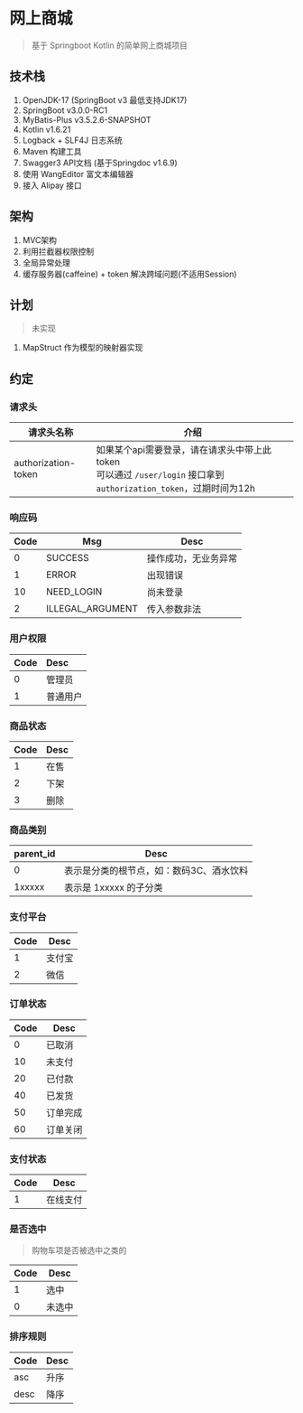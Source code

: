 # 网上商城

> 基于 Springboot Kotlin 的简单网上商城项目

## 技术栈

1. OpenJDK-17 (SpringBoot v3 最低支持JDK17)
2. SpringBoot v3.0.0-RC1
3. MyBatis-Plus v3.5.2.6-SNAPSHOT
4. Kotlin v1.6.21
5. Logback + SLF4J 日志系统
6. Maven 构建工具
7. Swagger3 API文档 (基于Springdoc v1.6.9)
8. 使用 WangEditor 富文本编辑器
9. 接入 Alipay 接口

## 架构

1. MVC架构
2. 利用拦截器权限控制
3. 全局异常处理
4. 缓存服务器(caffeine) + token 解决跨域问题(不适用Session)

## 计划

> 未实现

1. MapStruct 作为模型的映射器实现

## 约定

### 请求头

| 请求头名称          | 介绍                                                         |
| ------------------- | ------------------------------------------------------------ |
| authorization-token | 如果某个api需要登录，请在请求头中带上此token<br />可以通过 `/user/login` 接口拿到 `authorization_token`，过期时间为12h |

### 响应码

| Code | Msg              | Desc                 |
| ---- | ---------------- | -------------------- |
| 0    | SUCCESS          | 操作成功，无业务异常 |
| 1    | ERROR            | 出现错误             |
| 10   | NEED_LOGIN       | 尚未登录             |
| 2    | ILLEGAL_ARGUMENT | 传入参数非法         |

### 用户权限

| Code | Desc     |
| :--- | :------- |
| 0    | 管理员   |
| 1    | 普通用户 |

### 商品状态

| Code | Desc |
| :--- | :--- |
| 1    | 在售 |
| 2    | 下架 |
| 3    | 删除 |

### 商品类别

| parent_id | Desc                                     |
| --------- | ---------------------------------------- |
| 0         | 表示是分类的根节点，如：数码3C、酒水饮料 |
| 1xxxxx    | 表示是 1xxxxx 的子分类                   |

### 支付平台

| Code | Desc   |
| ---- | ------ |
| 1    | 支付宝 |
| 2    | 微信   |

### 订单状态

| Code | Desc     |
| ---- | -------- |
| 0    | 已取消   |
| 10   | 未支付   |
| 20   | 已付款   |
| 40   | 已发货   |
| 50   | 订单完成 |
| 60   | 订单关闭 |

### 支付状态

| Code | Desc     |
| ---- | -------- |
| 1    | 在线支付 |

### 是否选中

> 购物车项是否被选中之类的

| Code | Desc   |
| ---- | ------ |
| 1    | 选中   |
| 0    | 未选中 |

### 排序规则

| Code | Desc |
| ---- | ---- |
| asc  | 升序 |
| desc | 降序 |